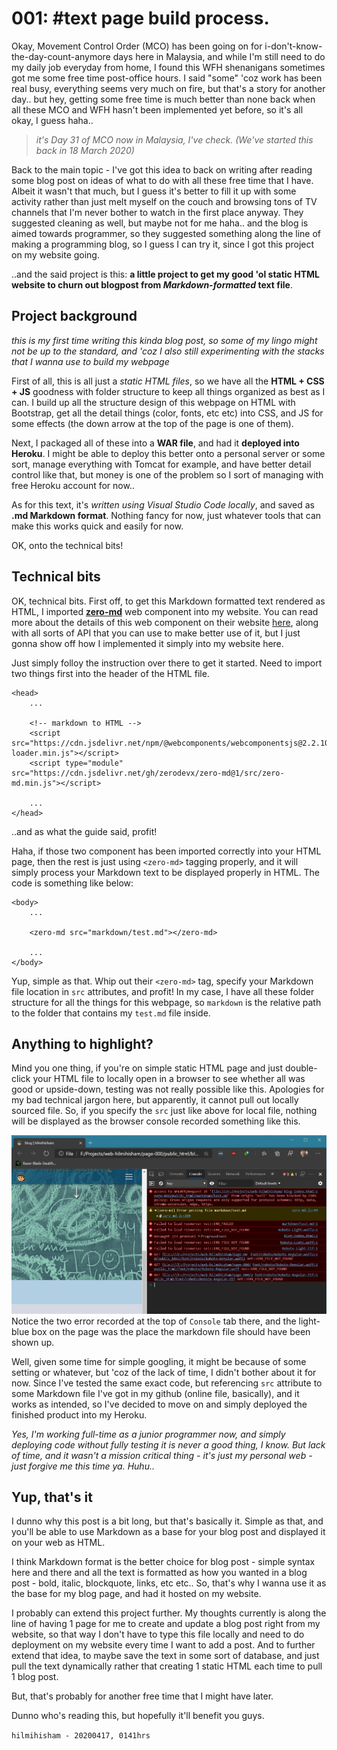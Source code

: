 # 001: #text page build process.

Okay, Movement Control Order (MCO) has been going on for i-don't-know-the-day-count-anymore days here in Malaysia, and while I'm still need to do my daily job everyday from home, I found this WFH shenanigans sometimes got me some free time post-office hours. I said "some" 'coz work has been real busy, everything seems very much on fire, but that's a story for another day.. but hey, getting some free time is much better than none back when all these MCO and WFH hasn't been implemented yet before, so it's all okay, I guess haha..

> *it's Day 31 of MCO now in Malaysia, I've check. (We've started this back in 18 March 2020)*

Back to the main topic - I've got this idea to back on writing after reading some blog post on ideas of what to do with all these free time that I have. Albeit it wasn't that much, but I guess it's better to fill it up with some activity rather than just melt myself on the couch and browsing tons of TV channels that I'm never bother to watch in the first place anyway. They suggested cleaning as well, but maybe not for me haha.. and the blog is aimed towards programmer, so they suggested something along the line of making a programming blog, so I guess I can try it, since I got this project on my website going.

..and the said project is this: **a little project to get my good 'ol static HTML website to churn out blogpost from *Markdown-formatted* text file**.

## Project background

*this is my first time writing this kinda blog post, so some of my lingo might not be up to the standard, and 'coz I also still experimenting with the stacks that I wanna use to build my webpage*

First of all, this is all just a *static HTML files*, so we have all the **HTML + CSS + JS** goodness with folder structure to keep all things organized as best as I can. I build up all the structure design of this webpage on HTML with Bootstrap, get all the detail things (color, fonts, etc etc) into CSS, and JS for some effects (the down arrow at the top of the page is one of them).

Next, I packaged all of these into a **WAR file**, and had it **deployed into Heroku**. I might be able to deploy this better onto a personal server or some sort, manage everything with Tomcat for example, and have better detail control like that, but money is one of the problem so I sort of managing with free Heroku account for now..

As for this text, it's *written using Visual Studio Code locally*, and saved as **.md Markdown format**. Nothing fancy for now, just whatever tools that can make this works quick and easily for now.

OK, onto the technical bits!

## Technical bits

OK, technical bits. First off, to get this Markdown formatted text rendered as HTML, I imported [**zero-md**](https://zerodevx.github.io/zero-md/) web component into my website. You can read more about the details of this web component on their website [here](https://zerodevx.github.io/zero-md/), along with all sorts of API that you can use to make better use of it, but I just gonna show off how I implemented it simply into my website here.

Just simply folloy the instruction over there to get it started. Need to import two things first into the header of the HTML file.

```
<head>
    ...

    <!-- markdown to HTML -->
    <script src="https://cdn.jsdelivr.net/npm/@webcomponents/webcomponentsjs@2.2.10/webcomponents-loader.min.js"></script>
    <script type="module" src="https://cdn.jsdelivr.net/gh/zerodevx/zero-md@1/src/zero-md.min.js"></script>

    ...
</head>
```

..and as what the guide said, profit!

Haha, if those two component has been imported correctly into your HTML page, then the rest is just using `<zero-md>` tagging properly, and it will simply process your Markdown text to be displayed properly in HTML. The code is something like below:

```
<body>
    ...

    <zero-md src="markdown/test.md"></zero-md>

    ...
</body>
```

Yup, simple as that. Whip out their `<zero-md>` tag, specify your Markdown file location in `src` attributes, and profit! In my case, I have all these folder structure for all the things for this webpage, so `markdown` is the relative path to the folder that contains my `test.md` file inside. 

## Anything to highlight?

Mind you one thing, if you're on simple static HTML page and just double-click your HTML file to locally open in a browser to see whether all was good or upside-down, testing was not really possible like this. Apologies for my bad technical jargon here, but apparently, it cannot pull out locally sourced file. So, if you specify the `src` just like above for local file, nothing will be displayed as the browser console recorded something like this.

![Error image](../images/blog/001/error-sshot.JPG)
Notice the two error recorded at the top of `Console` tab there, and the light-blue box on the page was the place the markdown file should have been shown up.

Well, given some time for simple googling, it might be because of some setting or whatever, but 'coz of the lack of time, I didn't bother about it for now. Since I've tested the same exact code, but referencing `src` attribute to some Markdown file I've got in my github (online file, basically), and it works as intended, so I've decided to move on and simply deployed the finished product into my Heroku.

*Yes, I'm working full-time as a junior programmer now, and simply deploying code without fully testing it is never a good thing, I know. But lack of time, and it wasn't a mission critical thing - it's just my personal web - just forgive me this time ya. Huhu..*

## Yup, that's it

I dunno why this post is a bit long, but that's basically it. Simple as that, and you'll be able to use Markdown as a base for your blog post and displayed it on your web as HTML.

I think Markdown format is the better choice for blog post - simple syntax here and there and all the text is formatted as how you wanted in a blog post - bold, italic, blockquote, links, etc etc.. So, that's why I wanna use it as the base for my blog page, and had it hosted on my website.

I probably can extend this project further. My thoughts currently is along the line of having 1 page for me to create and update a blog post right from my website, so that way I don't have to type this file locally and need to do deployment on my website every time I want to add a post. And to further extend that idea, to maybe save the text in some sort of database, and just pull the text dynamically rather that creating 1 static HTML each time to pull 1 blog post. 

But, that's probably for another free time that I might have later.

Dunno who's reading this, but hopefully it'll benefit you guys.

`hilmihisham - 20200417, 0141hrs`